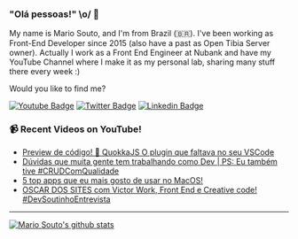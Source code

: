 ### "Olá pessoas!" \o/ 👋

My name is Mario Souto, and I'm from Brazil (🇧🇷). I've been working as Front-End Developer since 2015 (also have a past as Open Tibia Server owner). Actually I work as a Front End Engineer at Nubank and have my YouTube Channel where I make it as my personal lab, sharing many stuff there every week :)

Would you like to find me?

[![Youtube Badge](https://img.shields.io/badge/-Youtube-FF0000?style=flat-square&labelColor=FF0000&logo=youtube&logoColor=white&link=https://youtube.com/c/DevSoutinho)](https://youtube.com/c/DevSoutinho)
[![Twitter Badge](https://img.shields.io/badge/-Twitter-1ca0f1?style=flat-square&labelColor=1ca0f1&logo=twitter&logoColor=white&link=https://twitter.com/omariosouto)](https://twitter.com/omariosouto)
[![Linkedin Badge](https://img.shields.io/badge/-LinkedIn-blue?style=flat-square&logo=Linkedin&logoColor=white&link=https://www.linkedin.com/in/omariosouto)](https://www.linkedin.com/in/omariosouto)

### 📹 Recent Videos on YouTube!

<!-- YOUTUBE:START -->
- [Preview de código! 🤯 QuokkaJS O plugin que faltava no seu VSCode](https://www.youtube.com/watch?v=mSg1FIVvzwk)
- [Dúvidas que muita gente tem trabalhando como Dev | PS: Eu também tive #CRUDComQualidade](https://www.youtube.com/watch?v=BU23kCiKlYg)
- [5 top apps que eu mais gosto de usar no MacOS!](https://www.youtube.com/watch?v=CFYVwLlJRPc)
- [OSCAR DOS SITES com Victor Work, Front End e Creative code! #DevSoutinhoEntrevista](https://www.youtube.com/watch?v=m2aL4eUO9qE)
<!-- YOUTUBE:END -->

____


[![Mario Souto's github stats](https://github-readme-stats.vercel.app/api?username=omariosouto&theme=dark&show_icons=true&count_private=true)](https://github.com/omariosouto)
